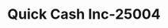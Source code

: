 ---
f_zip-code: 85621
f_state-code: AZ
title: Quick Cash Inc-25004
f_phone: 520-287-2335
f_city-only: Nogales
f_address: 932 N Grand Ave Nogales
f_location-unique-id: '25004'
slug: quick-cash-inc-25004
updated-on: '2024-05-30T13:46:58.046Z'
created-on: '2024-05-30T13:36:59.803Z'
published-on: '2024-05-30T13:54:32.469Z'
f_city-state: cms/city/nogales-az.md
f_company: cms/company/quick-cash-inc.md
f_state: cms/state/arizona.md
layout: '[payday-loan].html'
tags: payday-loan
---